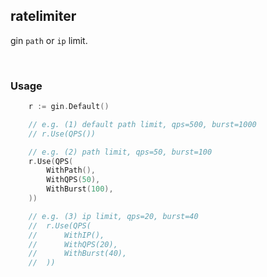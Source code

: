 ## ratelimiter

gin `path` or `ip` limit.

<br>

### Usage

```go
	r := gin.Default()

	// e.g. (1) default path limit, qps=500, burst=1000
	// r.Use(QPS())

	// e.g. (2) path limit, qps=50, burst=100
	r.Use(QPS(
		WithPath(),
		WithQPS(50),
		WithBurst(100),
	))

	// e.g. (3) ip limit, qps=20, burst=40
	//	r.Use(QPS(
	//		WithIP(),
	//		WithQPS(20),
	//		WithBurst(40),
	//	))
```
